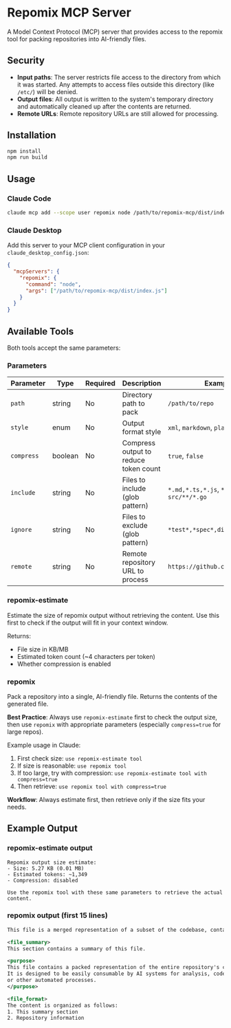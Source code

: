 # Repomix MCP Server

A Model Context Protocol (MCP) server that provides access to the repomix tool for packing repositories into AI-friendly files.

## Security

- **Input paths**: The server restricts file access to the directory from which it was started. Any attempts to access files outside this directory (like `/etc/`) will be denied.
- **Output files**: All output is written to the system's temporary directory and automatically cleaned up after the contents are returned.
- **Remote URLs**: Remote repository URLs are still allowed for processing.

## Installation

```bash
npm install
npm run build
```

## Usage

### Claude Code

```bash
claude mcp add --scope user repomix node /path/to/repomix-mcp/dist/index.js
```

### Claude Desktop

Add this server to your MCP client configuration in your `claude_desktop_config.json`:

```json
{
  "mcpServers": {
    "repomix": {
      "command": "node",
      "args": ["/path/to/repomix-mcp/dist/index.js"]
    }
  }
}
```

## Available Tools

Both tools accept the same parameters:

### Parameters

| Parameter | Type | Required | Description | Examples |
|-----------|------|----------|-------------|----------|
| `path` | string | No | Directory path to pack | `/path/to/repo` |
| `style` | enum | No | Output format style | `xml`, `markdown`, `plain` |
| `compress` | boolean | No | Compress output to reduce token count | `true`, `false` |
| `include` | string | No | Files to include (glob pattern) | `*.md,*.ts,*.js`, `*.py`, `src/**/*.go` |
| `ignore` | string | No | Files to exclude (glob pattern) | `*test*,*spec*,dist/**,build/**` |
| `remote` | string | No | Remote repository URL to process | `https://github.com/user/repo` |

### repomix-estimate

Estimate the size of repomix output without retrieving the content. Use this first to check if the output will fit in your context window.

Returns:
- File size in KB/MB
- Estimated token count (~4 characters per token)
- Whether compression is enabled

### repomix

Pack a repository into a single, AI-friendly file. Returns the contents of the generated file.

**Best Practice**: Always use `repomix-estimate` first to check the output size, then use `repomix` with appropriate parameters (especially `compress=true` for large repos).

Example usage in Claude:
1. First check size: `use repomix-estimate tool`
2. If size is reasonable: `use repomix tool`
3. If too large, try with compression: `use repomix-estimate tool with compress=true`
4. Then retrieve: `use repomix tool with compress=true`

**Workflow**: Always estimate first, then retrieve only if the size fits your needs.

## Example Output

### repomix-estimate output

```
Repomix output size estimate:
- Size: 5.27 KB (0.01 MB)
- Estimated tokens: ~1,349
- Compression: disabled

Use the repomix tool with these same parameters to retrieve the actual content.
```

### repomix output (first 15 lines)

```xml
This file is a merged representation of a subset of the codebase, containing specifically included files, combined into a single document by Repomix.

<file_summary>
This section contains a summary of this file.

<purpose>
This file contains a packed representation of the entire repository's contents.
It is designed to be easily consumable by AI systems for analysis, code review,
or other automated processes.
</purpose>

<file_format>
The content is organized as follows:
1. This summary section
2. Repository information
```
